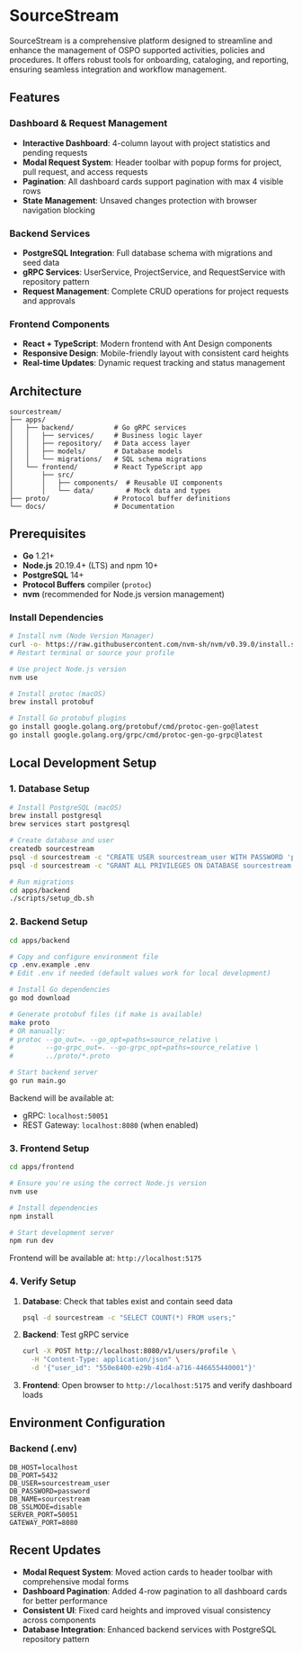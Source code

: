 # SourceStream

SourceStream is a comprehensive platform designed to streamline and enhance the management of OSPO supported activities, policies and procedures. It offers robust tools for onboarding, cataloging, and reporting, ensuring seamless integration and workflow management.

## Features

### Dashboard & Request Management

- **Interactive Dashboard**: 4-column layout with project statistics and pending requests
- **Modal Request System**: Header toolbar with popup forms for project, pull request, and access requests
- **Pagination**: All dashboard cards support pagination with max 4 visible rows
- **State Management**: Unsaved changes protection with browser navigation blocking

### Backend Services

- **PostgreSQL Integration**: Full database schema with migrations and seed data
- **gRPC Services**: UserService, ProjectService, and RequestService with repository pattern
- **Request Management**: Complete CRUD operations for project requests and approvals

### Frontend Components

- **React + TypeScript**: Modern frontend with Ant Design components
- **Responsive Design**: Mobile-friendly layout with consistent card heights
- **Real-time Updates**: Dynamic request tracking and status management

## Architecture

```text
sourcestream/
├── apps/
│   ├── backend/          # Go gRPC services
│   │   ├── services/     # Business logic layer
│   │   ├── repository/   # Data access layer
│   │   ├── models/       # Database models
│   │   └── migrations/   # SQL schema migrations
│   └── frontend/         # React TypeScript app
│       ├── src/
│       │   ├── components/  # Reusable UI components
│       │   └── data/        # Mock data and types
├── proto/                # Protocol buffer definitions
└── docs/                 # Documentation
```

## Prerequisites

- **Go** 1.21+
- **Node.js** 20.19.4+ (LTS) and npm 10+
- **PostgreSQL** 14+
- **Protocol Buffers** compiler (`protoc`)
- **nvm** (recommended for Node.js version management)

### Install Dependencies

```bash
# Install nvm (Node Version Manager)
curl -o- https://raw.githubusercontent.com/nvm-sh/nvm/v0.39.0/install.sh | bash
# Restart terminal or source your profile

# Use project Node.js version
nvm use

# Install protoc (macOS)
brew install protobuf

# Install Go protobuf plugins
go install google.golang.org/protobuf/cmd/protoc-gen-go@latest
go install google.golang.org/grpc/cmd/protoc-gen-go-grpc@latest
```

## Local Development Setup

### 1. Database Setup

```bash
# Install PostgreSQL (macOS)
brew install postgresql
brew services start postgresql

# Create database and user
createdb sourcestream
psql -d sourcestream -c "CREATE USER sourcestream_user WITH PASSWORD 'password';"
psql -d sourcestream -c "GRANT ALL PRIVILEGES ON DATABASE sourcestream TO sourcestream_user;"

# Run migrations
cd apps/backend
./scripts/setup_db.sh
```

### 2. Backend Setup

```bash
cd apps/backend

# Copy and configure environment file
cp .env.example .env
# Edit .env if needed (default values work for local development)

# Install Go dependencies
go mod download

# Generate protobuf files (if make is available)
make proto
# OR manually:
# protoc --go_out=. --go_opt=paths=source_relative \
#        --go-grpc_out=. --go-grpc_opt=paths=source_relative \
#        ../proto/*.proto

# Start backend server
go run main.go
```

Backend will be available at:

- gRPC: `localhost:50051`
- REST Gateway: `localhost:8080` (when enabled)

### 3. Frontend Setup

```bash
cd apps/frontend

# Ensure you're using the correct Node.js version
nvm use

# Install dependencies
npm install

# Start development server
npm run dev
```

Frontend will be available at: `http://localhost:5175`

### 4. Verify Setup

1. **Database**: Check that tables exist and contain seed data

   ```bash
   psql -d sourcestream -c "SELECT COUNT(*) FROM users;"
   ```

2. **Backend**: Test gRPC service

   ```bash
   curl -X POST http://localhost:8080/v1/users/profile \
     -H "Content-Type: application/json" \
     -d '{"user_id": "550e8400-e29b-41d4-a716-446655440001"}'
   ```

3. **Frontend**: Open browser to `http://localhost:5175` and verify dashboard loads

## Environment Configuration

### Backend (.env)

```env
DB_HOST=localhost
DB_PORT=5432
DB_USER=sourcestream_user
DB_PASSWORD=password
DB_NAME=sourcestream
DB_SSLMODE=disable
SERVER_PORT=50051
GATEWAY_PORT=8080
```

## Recent Updates

- **Modal Request System**: Moved action cards to header toolbar with comprehensive modal forms
- **Dashboard Pagination**: Added 4-row pagination to all dashboard cards for better performance
- **Consistent UI**: Fixed card heights and improved visual consistency across components
- **Database Integration**: Enhanced backend services with PostgreSQL repository pattern
